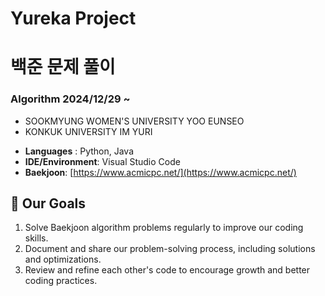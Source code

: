 
# Yureka Project
# 백준 문제 풀이
### Algorithm 2024/12/29 ~ 

* SOOKMYUNG WOMEN'S UNIVERSITY YOO EUNSEO
* KONKUK UNIVERSITY IM YURI


- **Languages** : Python, Java
- **IDE/Environment**: Visual Studio Code
- **Baekjoon**: [https://www.acmicpc.net/](https://www.acmicpc.net/)

## 🚀 Our Goals

1. Solve Baekjoon algorithm problems regularly to improve our coding skills.
2. Document and share our problem-solving process, including solutions and optimizations.
3. Review and refine each other's code to encourage growth and better coding practices.


